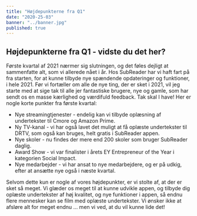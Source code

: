 ```yaml
---
title: "Højdepunkterne fra Q1"
date: "2020-25-03"
banner: "../banner.jpg"
published: true
---
```


## Højdepunkterne fra Q1 - vidste du det her?

Første kvartal af 2021 nærmer sig slutningen, og det føles dejligt at sammenfatte alt, som vi allerede nået i år. Hos SubReader har vi haft fart på fra starten, for at kunne tilbyde nye spændende opdateringer og funktioner, i hele 2021. Før vi fortæller om alle de nye ting, der er sket i 2021, vil jeg starte med at sige tak til alle jer fantastiske brugere, nye og gamle, som har sendt os en masse kærlighed og værdifuld feedback. Tak skal I have!
Her er nogle korte punkter fra første kvartal:

- Nye streamingtjenester - endelig kan vi tilbyde oplæsning af undertekster til Cmore og Amazon Prime.
- Ny TV-kanal - vi har også lavet det muligt at få oplæste undertekster til DRTV, som også kan bruges, helt gratis i SubReader appen.
- Nye skoler - nu findes der mere end 200 skoler som bruger SubReader daglig.
- Award Show - vi var finalister i årets EY Entrepreneur of the Year i kategorien Social Impact.
- Nye medarbejder - vi har ansat to nye medarbejdere, og er på udkig, efter at ansætte nye også i næste kvartal.

Selvom dette kun er nogle af vores højdepunkter, er vi stolte af, at der er sket så meget. Vi glæder os meget til at kunne udvikle appen, og tilbyde dig oplæste undertekster af høj kvalitet, og nye funktioner i appen, så endnu flere mennesker kan se film med oplæste undertekster. Vi ønsker ikke at afsløre alt for meget endnu ... men vi ved, at du vil kunne lide det!
